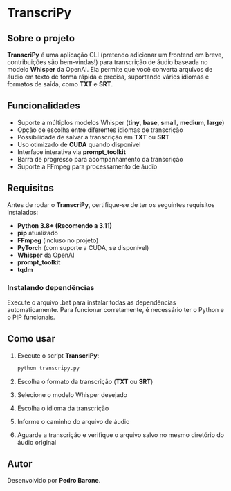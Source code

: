 # TranscriPy

## Sobre o projeto

**TranscriPy** é uma aplicação CLI (pretendo adicionar um frontend em breve, contribuições são bem-vindas!) para transcrição de áudio baseada no modelo **Whisper** da OpenAI. Ela permite que você converta arquivos de áudio em texto de forma rápida e precisa, suportando vários idiomas e formatos de saída, como **TXT** e **SRT**.

## Funcionalidades

- Suporte a múltiplos modelos Whisper (**tiny**, **base**, **small**, **medium**, **large**)
- Opção de escolha entre diferentes idiomas de transcrição
- Possibilidade de salvar a transcrição em **TXT** ou **SRT**
- Uso otimizado de **CUDA** quando disponível
- Interface interativa via **prompt_toolkit**
- Barra de progresso para acompanhamento da transcrição
- Suporte a FFmpeg para processamento de áudio

## Requisitos

Antes de rodar o **TranscriPy**, certifique-se de ter os seguintes requisitos instalados:

- **Python 3.8+ (Recomendo a 3.11)**
- **pip** atualizado
- **FFmpeg** (incluso no projeto)
- **PyTorch** (com suporte a CUDA, se disponível)
- **Whisper** da OpenAI
- **prompt_toolkit**
- **tqdm**

### Instalando dependências

Execute o arquivo .bat para instalar todas as dependências automaticamente. Para funcionar corretamente, é necessário ter o Python e o PIP funcionais.


## Como usar

1. Execute o script **TranscriPy**:

   ```bash
   python transcripy.py
   ```

2. Escolha o formato da transcrição (**TXT** ou **SRT**)
3. Selecione o modelo Whisper desejado
4. Escolha o idioma da transcrição
5. Informe o caminho do arquivo de áudio
6. Aguarde a transcrição e verifique o arquivo salvo no mesmo diretório do áudio original

## Autor

Desenvolvido por **Pedro Barone**.

